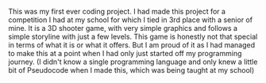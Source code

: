 This was my first ever coding project.
I had made this project for a competition I had at my school for which I tied in 3rd place with a senior of mine.
It is a 3D shooter game, with very simple graphics and follows a simple storyline with just a few levels.
This game is honestly not that special in terms of what it is or what it offers.
But I am proud of it as I had managed to make this at a point when I had only just started off my programming journey.
(I didn't know a single programming language and only knew a little bit of Pseudocode when I made this, which was being taught at my school)
